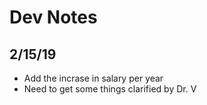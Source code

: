 # Dev Notes

## 2/15/19
* Add the incrase in salary per year
* Need to get some things clarified by Dr. V
